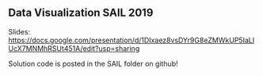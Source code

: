 ## Data Visualization SAIL 2019

Slides: https://docs.google.com/presentation/d/1DIxaez8vsDYr9G8eZMWkUP5IaLIUcX7MNMhRSUt451A/edit?usp=sharing

Solution code is posted in the SAIL folder on github!
